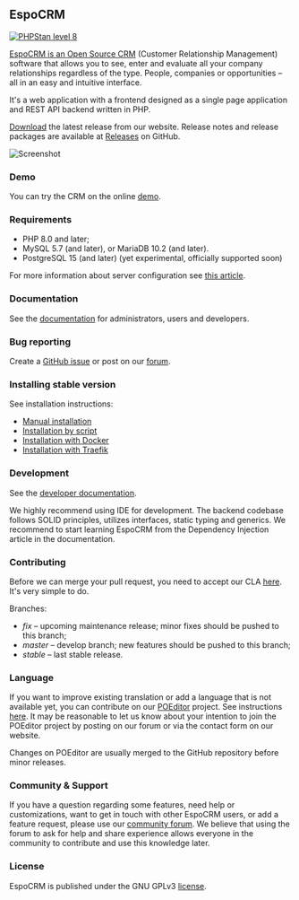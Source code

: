 ## EspoCRM

[![PHPStan level 8](https://img.shields.io/badge/PHPStan-level%208-brightgreen)](#espocrm)

[EspoCRM is an Open Source CRM](https://www.espocrm.com) (Customer Relationship Management)
software that allows you to see, enter and evaluate all your company relationships regardless
of the type. People, companies or opportunities – all in an easy and intuitive interface.

It's a web application with a frontend designed as a single page application and REST API
backend written in PHP.

[Download](https://www.espocrm.com/download/) the latest release from our website. Release notes
and release packages are available at [Releases](https://github.com/espocrm/espocrm/releases) on GitHub.

![Screenshot](https://user-images.githubusercontent.com/1006792/226094559-995dfd2a-a18f-4619-a21b-79a4e671990a.png)

### Demo

You can try the CRM on the online [demo](https://www.espocrm.com/demo/).

### Requirements

* PHP 8.0 and later;
* MySQL 5.7 (and later), or MariaDB 10.2 (and later).
* PostgreSQL 15 (and later) (yet experimental, officially supported soon)

For more information about server configuration see [this article](https://docs.espocrm.com/administration/server-configuration/).

### Documentation

See the [documentation](https://docs.espocrm.com) for administrators, users and developers.

### Bug reporting

Create a [GitHub issue](https://github.com/espocrm/espocrm/issues/new/choose) or post on our [forum](https://forum.espocrm.com/forum/bug-reports).

### Installing stable version

See installation instructions:

* [Manual installation](https://docs.espocrm.com/administration/installation/) 
* [Installation by script](https://docs.espocrm.com/administration/installation-by-script/)
* [Installation with Docker](https://docs.espocrm.com/administration/docker/installation/)
* [Installation with Traefik](https://docs.espocrm.com/administration/docker/traefik/)

### Development

See the [developer documentation](https://docs.espocrm.com/development/).

We highly recommend using IDE for development. The backend codebase follows SOLID principles, utilizes interfaces, static typing and generics. We recommend to start learning EspoCRM from the Dependency Injection article in the documentation.

### Contributing

Before we can merge your pull request, you need to accept our CLA [here](https://github.com/espocrm/cla). It's very simple to do.

Branches:

* *fix* – upcoming maintenance release; minor fixes should be pushed to this branch;
* *master* – develop branch; new features should be pushed to this branch;
* *stable* – last stable release.

### Language

If you want to improve existing translation or add a language that is not available yet, you can contribute on our [POEditor](https://poeditor.com/join/project/gLDKZtUF4i) project. See instructions [here](https://www.espocrm.com/blog/how-to-use-poeditor-to-translate-espocrm/). It may be reasonable to let us know about your intention to join the POEditor project by posting on our forum or via the contact form on our website.

Changes on POEditor are usually merged to the GitHub repository before minor releases.

### Community & Support

If you have a question regarding some features, need help or customizations, want to get in touch with other EspoCRM users, or add a feature request, please use our [community forum](https://forum.espocrm.com/). We believe that using the forum to ask for help and share experience allows everyone in the community to contribute and use this knowledge later.

### License

EspoCRM is published under the GNU GPLv3 [license](https://raw.githubusercontent.com/espocrm/espocrm/master/LICENSE.txt).
